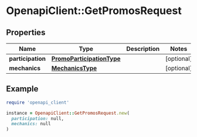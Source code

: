# OpenapiClient::GetPromosRequest

## Properties

| Name | Type | Description | Notes |
| ---- | ---- | ----------- | ----- |
| **participation** | [**PromoParticipationType**](PromoParticipationType.md) |  | [optional] |
| **mechanics** | [**MechanicsType**](MechanicsType.md) |  | [optional] |

## Example

```ruby
require 'openapi_client'

instance = OpenapiClient::GetPromosRequest.new(
  participation: null,
  mechanics: null
)
```

